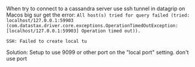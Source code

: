 When try to connect to a cassandra server use ssh tunnel in datagrip on Macos big sur get the error:
`
All host(s) tried for query failed (tried: localhost/127.0.0.1:59903 (com.datastax.driver.core.exceptions.OperationTimedOutException: [localhost/127.0.0.1:59903] Operation timed out)).
`

`
SSH: Failed to create local tu
`

Solution:
Setup to use 9099 or other port on the "local port" setting. don't use <Dynamic> port

 
